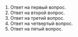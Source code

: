 1) Ответ на первый вопрос.
2) Ответ на второй вопрос.
3) Ответ на третий вопрос.
4) Ответ на четвертый вопрос.
5) Ответ на пятый вопрос.
